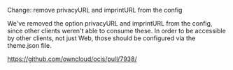 Change: remove privacyURL and imprintURL from the config

We've removed the option privacyURL and imprintURL from the config, since other clients weren't able to consume these.
In order to be accessible by other clients, not just Web, those should be configured via the theme.json file.

https://github.com/owncloud/ocis/pull/7938/
